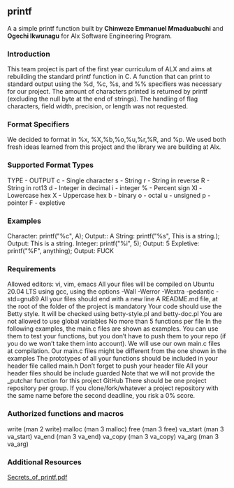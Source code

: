 ## printf

A a simple printf function built by **Chinweze Emmanuel Mmaduabuchi** and **Ogechi Ikwunagu** for Alx Software Engineering Program.

### Introduction

This team project is part of the first year curriculum of ALX and aims at rebuilding the standard printf function in C. A function that can print to standard output using the %d, %c, %s, and %% specifiers was necessary for our project. The amount of characters printed is returned by printf (excluding the null byte at the end of strings). The handling of flag characters, field width, precision, or length was not requested.

### Format Specifiers

We decided to format in %x, %X,%b,%o,%u,%r,%R, and %p. We used both fresh ideas learned from this project and the library we are building at Alx.

### Supported Format Types

TYPE - OUTPUT
c - Single character
s - String
r - String in reverse
R - String in rot13
d - Integer in decimal
i - integer
% - Percent sign
Xl - Lowercase hex
X - Uppercase hex
b - binary
o - octal
u - unsigned
p - pointer
F - expletive

### Examples

Character: printf("%c", A); Output:: A
String: printf("%s", This is a string.); Output: This is a string.
Integer: printf("%i", 5); Output: 5
Expletive: printf("%F", anything); Output: FUCK

### Requirements

Allowed editors: vi, vim, emacs All your files will be compiled on Ubuntu 20.04 LTS using gcc, using the options -Wall -Werror -Wextra -pedantic -std=gnu89 All your files should end with a new line A README.md file, at the root of the folder of the project is mandatory Your code should use the Betty style. It will be checked using betty-style.pl and betty-doc.pl You are not allowed to use global variables No more than 5 functions per file In the following examples, the main.c files are shown as examples. You can use them to test your functions, but you don’t have to push them to your repo (if you do we won’t take them into account). We will use our own main.c files at compilation. Our main.c files might be different from the one shown in the examples The prototypes of all your functions should be included in your header file called main.h Don’t forget to push your header file All your header files should be include guarded Note that we will not provide the _putchar function for this project GitHub There should be one project repository per group. If you clone/fork/whatever a project repository with the same name before the second deadline, you risk a 0% score.

### Authorized functions and macros

write (man 2 write) malloc (man 3 malloc) free (man 3 free) va_start (man 3 va_start) va_end (man 3 va_end) va_copy (man 3 va_copy) va_arg (man 3 va_arg)

### Additional Resources

[Secrets_of_printf.pdf](https://drive.google.com/file/d/1_3spPKCUxSXhPoKfzGsDXUfxlhRYMHep/view?usp=sharing)



